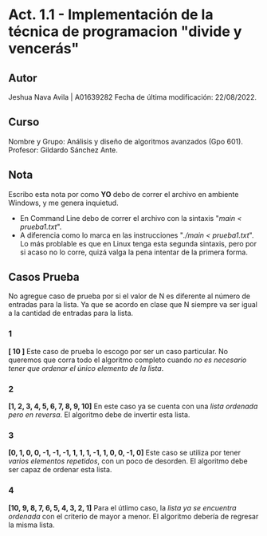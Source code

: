 # Act. 1.1 - Implementación de la técnica de programacion "divide y vencerás"
## Autor
Jeshua Nava Avila | A01639282
Fecha de última modificación: 22/08/2022.

## Curso
Nombre y Grupo: Análisis y diseño de algoritmos avanzados (Gpo 601).
Profesor: Gildardo Sánchez Ante.

## Nota
Escribo esta nota por como **YO** debo de correr el archivo en ambiente Windows, y me genera inquietud.
* En Command Line debo de correr el archivo con la sintaxis "*main < prueba1.txt*". 
* A diferencia como lo marca en las instrucciones "*./main < prueba1.txt*".
Lo más problable es que en Linux tenga esta segunda sintaxis, pero por si acaso no lo corre,
quizá valga la pena intentar de la primera forma.

## Casos Prueba
No agregue caso de prueba por si el valor de N es diferente al número de entradas para la lista.
Ya que se acordo en clase que N siempre va ser igual a la cantidad de entradas para la lista.
### 1
**[ 10 ]**
Este caso de prueba lo escogo por ser un caso particular. No queremos que corra todo el algoritmo completo 
cuando *no es necesario tener que ordenar el único elemento de la lista*.

### 2
**[1, 2, 3, 4, 5, 6, 7, 8, 9, 10]**
En este caso ya se cuenta con una *lista ordenada pero en reversa*. El algoritmo debe de invertir esta lista.

### 3
**[0, 1, 0, 0, -1, -1, -1, 1, 1, 1, -1, 1, 0, 0, -1, 0]**
Este caso se utiliza por tener *varios elementos repetidos*, con un poco de desorden.
El algoritmo debe ser capaz de ordenar esta lista.

### 4
**[10, 9, 8, 7, 6, 5, 4, 3, 2, 1]**
Para el útlimo caso, la *lista ya se encuentra ordenada* con el criterio de mayor a menor.
El algoritmo debería de regresar la misma lista.